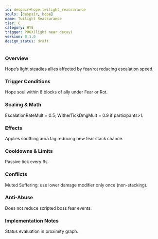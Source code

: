 ```yaml
---
id: despair+hope.twilight_reassurance
souls: [despair, hope]
name: Twilight Reassurance
tier: C
category: HYB
trigger: PROX(light near decay)
version: 0.1.0
design_status: draft
---
```

### Overview
Hope’s light steadies allies affected by fear/rot reducing escalation speed.
### Trigger Conditions
Hope soul within 8 blocks of ally under Fear or Rot.
### Scaling & Math
EscalationRateMult = 0.5; WitherTickDmgMult = 0.9 if participants>1.
### Effects
Applies soothing aura tag reducing new fear stack chance.
### Cooldowns & Limits
Passive tick every 6s.
### Conflicts
Muted Suffering: use lower damage modifier only once (non-stacking).
### Anti-Abuse
Does not reduce scripted boss fear events.
### Implementation Notes
Status evaluation in proximity graph.
